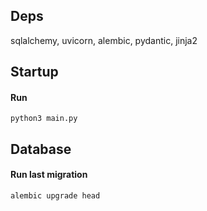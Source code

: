 ## Deps

sqlalchemy, uvicorn, alembic, pydantic, jinja2

## Startup

#### Run

```
python3 main.py
```

## Database

#### Run last migration

```
alembic upgrade head
```